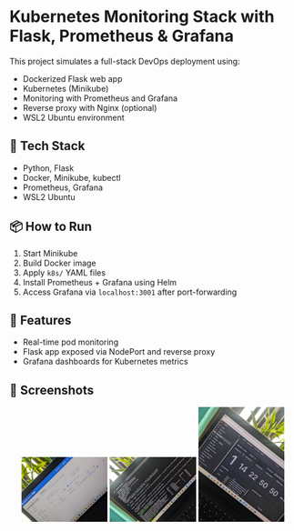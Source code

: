 # Kubernetes Monitoring Stack with Flask, Prometheus & Grafana

This project simulates a full-stack DevOps deployment using:

- Dockerized Flask web app
- Kubernetes (Minikube)
- Monitoring with Prometheus and Grafana
- Reverse proxy with Nginx (optional)
- WSL2 Ubuntu environment

## 🧰 Tech Stack

- Python, Flask
- Docker, Minikube, kubectl
- Prometheus, Grafana
- WSL2 Ubuntu

## 📦 How to Run

1. Start Minikube  
2. Build Docker image  
3. Apply `k8s/` YAML files  
4. Install Prometheus + Grafana using Helm  
5. Access Grafana via `localhost:3001` after port-forwarding  

## 🔭 Features

- Real-time pod monitoring  
- Flask app exposed via NodePort and reverse proxy  
- Grafana dashboards for Kubernetes metrics  

## 📸 Screenshots

<p align="center">
  <img src="screenshots/dashboard.jpeg" alt="Kubernetes Dashboard" width="30%" />
  <img src="screenshots/pod-metrics.jpeg" alt="Pod Metrics" width="30%" />
  <img src="screenshots/alerts.jpeg" alt="Alerts" width="30%" />
</p>
